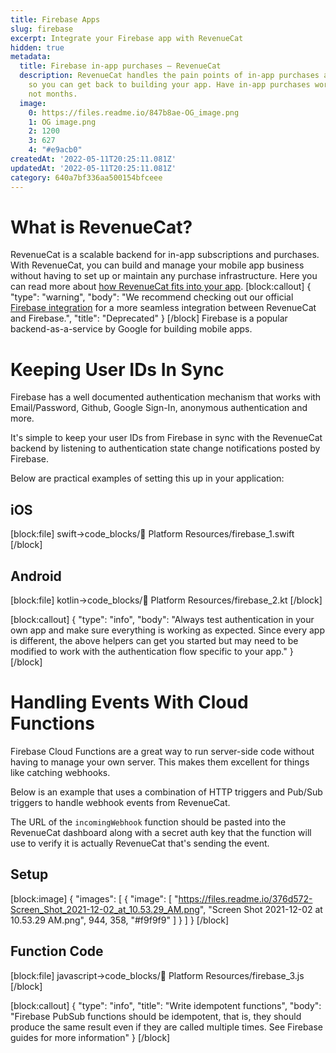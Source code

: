 ```yaml
---
title: Firebase Apps
slug: firebase
excerpt: Integrate your Firebase app with RevenueCat
hidden: true
metadata:
  title: Firebase in-app purchases – RevenueCat
  description: RevenueCat handles the pain points of in-app purchases and subscriptions,
    so you can get back to building your app. Have in-app purchases working in hours,
    not months.
  image:
    0: https://files.readme.io/847b8ae-OG_image.png
    1: OG image.png
    2: 1200
    3: 627
    4: "#e9acb0"
createdAt: '2022-05-11T20:25:11.081Z'
updatedAt: '2022-05-11T20:25:11.081Z'
category: 640a7bf336aa500154bfceee
---
```

# What is RevenueCat?

RevenueCat is a scalable backend for in-app subscriptions and purchases. With RevenueCat, you can build and manage your mobile app business without having to set up or maintain any purchase infrastructure. Here you can read more about [how RevenueCat fits into your app](https://www.revenuecat.com/blog/where-does-revenuecat-fit-in-your-app).
[block:callout]
{
  "type": "warning",
  "body": "We recommend checking out our official [Firebase integration](doc:firebase-integration) for a more seamless integration between RevenueCat and Firebase.",
  "title": "Deprecated"
}
[/block]
Firebase is a popular backend-as-a-service by Google for building mobile apps.

# Keeping User IDs In Sync

Firebase has a well documented authentication mechanism that works with Email/Password, Github, Google Sign-In, anonymous authentication and more. 

It's simple to keep your user IDs from Firebase in sync with the RevenueCat backend by listening to authentication state change notifications posted by Firebase.

Below are practical examples of setting this up in your application:

## iOS
[block:file]
swift->code_blocks/📙 Platform Resources/firebase_1.swift
[/block]
## Android
[block:file]
kotlin->code_blocks/📙 Platform Resources/firebase_2.kt
[/block]

[block:callout]
{
  "type": "info",
  "body": "Always test authentication in your own app and make sure everything is working as expected. Since every app is different, the above helpers can get you started but may need to be modified to work with the authentication flow specific to your app."
}
[/block]
# Handling Events With Cloud Functions

Firebase Cloud Functions are a great way to run server-side code without having to manage your own server. This makes them excellent for things like catching webhooks.

Below is an example that uses a combination of HTTP triggers and Pub/Sub triggers to handle webhook events from RevenueCat.

The URL of the `incomingWebhook` function should be pasted into the RevenueCat dashboard along with a secret auth key that the function will use to verify it is actually RevenueCat that's sending the event.

## Setup
[block:image]
{
  "images": [
    {
      "image": [
        "https://files.readme.io/376d572-Screen_Shot_2021-12-02_at_10.53.29_AM.png",
        "Screen Shot 2021-12-02 at 10.53.29 AM.png",
        944,
        358,
        "#f9f9f9"
      ]
    }
  ]
}
[/block]
## Function Code
[block:file]
javascript->code_blocks/📙 Platform Resources/firebase_3.js
[/block]

[block:callout]
{
  "type": "info",
  "title": "Write idempotent functions",
  "body": "Firebase PubSub functions should be idempotent, that is, they should produce the same result even if they are called multiple times. See Firebase guides for more information"
}
[/block]